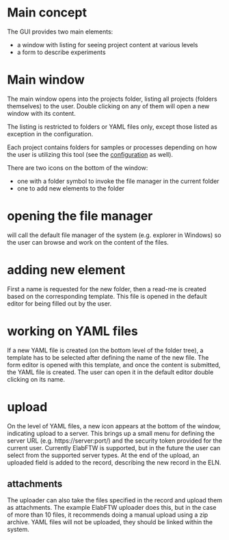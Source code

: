 # Main concept
The GUI provides two main elements:
- a window with listing for seeing project content at various levels
- a form to describe experiments

# Main window
The main window opens into the projects folder, listing all projects
(folders themselves) to the user. Double clicking on any of them will
open a new window with its content.

The listing is restricted to folders or YAML files only, except those
listed as exception in the configuration.

Each project contains folders for samples or processes depending on
how the user is utilizing this tool (see the [configuration](Configuration.md)
as well).

There are two icons on the bottom of the window:
- one with a folder symbol to invoke the file manager in the current folder
- one to add new elements to the folder

# opening the file manager
will call the default file manager of the system (e.g. explorer in Windows)
so the user can browse and work on the content of the files.

# adding new element
First a name is requested for the new folder, then a read-me is created
based on the corresponding template. This file is opened in the default editor
for being filled out by the user.

# working on YAML files
If a new YAML file is created (on the bottom level of the folder tree),
a template has to be selected after defining the name of the new file.
The form editor is opened with this template, and once the content is
submitted, the YAML file is created. The user can open it in the default
editor double clicking on its name.

# upload
On the level of YAML files, a new icon appears at the bottom of the window,
indicating upload to a server.
This brings up a small menu for defining the server URL (e.g. https://server:port/)
and the security token provided for the current user.
Currently ElabFTW is supported, but in the future the user can select
from the supported server types.
At the end of the upload, an uploaded field is added to the record,
describing the new record in the ELN.

## attachments
The uploader can also take the files specified in the record and upload
them as attachments. The example ElabFTW uploader does this, but in
the case of more than 10 files, it recommends doing a manual upload using
a zip archive.
YAML files will not be uploaded, they should be linked within the system.
